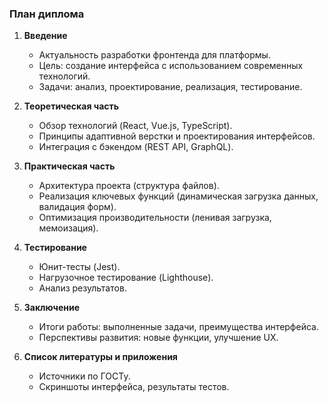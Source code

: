 ### План диплома

1. **Введение**
    - Актуальность разработки фронтенда для платформы.
    - Цель: создание интерфейса с использованием современных технологий.
    - Задачи: анализ, проектирование, реализация, тестирование.

2. **Теоретическая часть**
    - Обзор технологий (React, Vue.js, TypeScript).
    - Принципы адаптивной верстки и проектирования интерфейсов.
    - Интеграция с бэкендом (REST API, GraphQL).

3. **Практическая часть**
    - Архитектура проекта (структура файлов).
    - Реализация ключевых функций (динамическая загрузка данных, валидация форм).
    - Оптимизация производительности (ленивая загрузка, мемоизация).

4. **Тестирование**
    - Юнит-тесты (Jest).
    - Нагрузочное тестирование (Lighthouse).
    - Анализ результатов.

5. **Заключение**
    - Итоги работы: выполненные задачи, преимущества интерфейса.
    - Перспективы развития: новые функции, улучшение UX.

6. **Список литературы и приложения**
    - Источники по ГОСТу.
    - Скриншоты интерфейса, результаты тестов.
